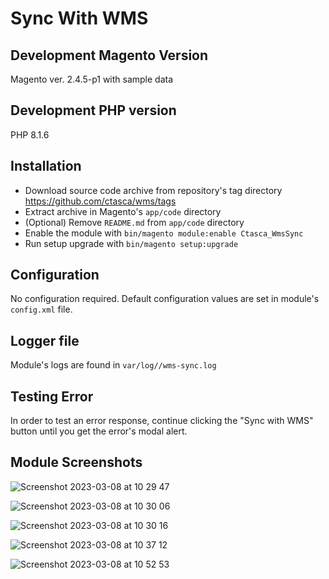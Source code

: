 # Sync With WMS

## Development Magento Version
Magento ver. 2.4.5-p1 with sample data

## Development PHP version
PHP 8.1.6

## Installation
- Download source code archive from repository's tag directory https://github.com/ctasca/wms/tags
- Extract archive in Magento's `app/code` directory
- (Optional) Remove `README.md` from `app/code` directory
- Enable the module with `bin/magento module:enable Ctasca_WmsSync`
- Run setup upgrade with `bin/magento setup:upgrade`


## Configuration
No configuration required. Default configuration values are set in module's `config.xml` file.

## Logger file
Module's logs are found in `var/log//wms-sync.log`

## Testing Error
In order to test an error response, continue clicking the "Sync with WMS" button until you get the error's modal alert.

## Module Screenshots

![Screenshot 2023-03-08 at 10 29 47](https://user-images.githubusercontent.com/1621171/223678144-e1da1624-a771-442a-a672-06f509bac032.png)

![Screenshot 2023-03-08 at 10 30 06](https://user-images.githubusercontent.com/1621171/223678308-6b1e2755-ad55-43c9-b8b4-f31c1a18c27e.png)

![Screenshot 2023-03-08 at 10 30 16](https://user-images.githubusercontent.com/1621171/223678409-69965149-f967-4026-b8ef-1ea17281a8e1.png)

![Screenshot 2023-03-08 at 10 37 12](https://user-images.githubusercontent.com/1621171/223678446-855633b0-1b7a-4d34-9fd8-0bf0e1c7de18.png)

![Screenshot 2023-03-08 at 10 52 53](https://user-images.githubusercontent.com/1621171/223680758-21392cf1-d1f5-4888-99b4-55bdd82f60fa.png)
